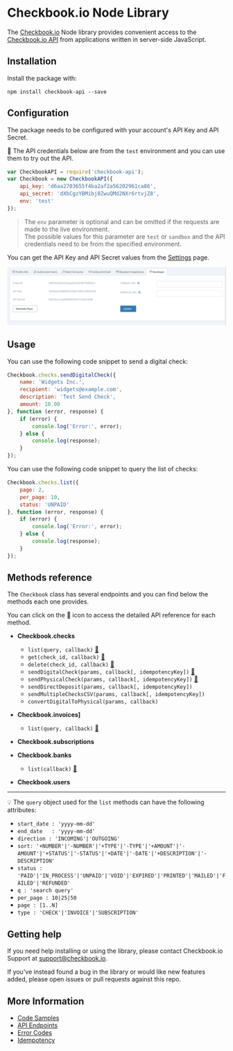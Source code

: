 # Checkbook.io Node Library

The [Checkbook.io](https://checkbook.io/) Node library provides convenient access to the [Checkbook.io API](https://checkbook.io/docs/api) from
applications written in server-side JavaScript.

## Installation

Install the package with:

    npm install checkbook-api --save
    
## Configuration

The package needs to be configured with your account's API Key and API Secret.

:key: The API credentials below are from the ```test``` environment and you can use them to try out the API.

``` js
var CheckbookAPI = require('checkbook-api');
var Checkbook = new CheckbookAPI({
	api_key: 'd6aa2703655f4ba2af2a56202961ca86',
	api_secret: 'dXbCgzYBMibj8ZwuQMd2NXr6rtvjZ8',
	env: 'test'
});
```
    
> The ```env``` parameter is optional and can be omitted if the requests are made to the live environment.  
> The possible values for this parameter are ```test``` or ```sandbox``` and the API credentials need to be from the specified environment.
    
You can get the API Key and API Secret values from the [Settings](https://checkbook.io/account/settings) page.

![API Key and API Secret](docs/API_Keys.png)

## Usage

You can use the following code snippet to send a digital check:

``` js
Checkbook.checks.sendDigitalCheck({
    name: 'Widgets Inc.',
    recipient: 'widgets@example.com',
    description: 'Test Send Check',
    amount: 10.00
}, function (error, response) {
    if (error) {
        console.log('Error:', error);
    } else {
        console.log(response);
    }
});
```

You can use the following code snippet to query the list of checks:

``` js
Checkbook.checks.list({
    page: 2,
    per_page: 10,
    status: 'UNPAID'
}, function (error, response) {
    if (error) {
        console.log('Error:', error);
    } else {
        console.log(response);
    }
});
```

## Methods reference

The ```Checkbook``` class has several endpoints and you can find below the methods each one provides.  

You can click on the :book: icon to access the detailed API reference for each method. 

 * __Checkbook.checks__
 	* ```list(query, callback)``` [:book:](https://checkbook.io/docs/api#get--v3-check)
 	* ```get(check_id, callback)``` [:book:](https://checkbook.io/docs/api#get--v3-check-(check_id))
 	* ```delete(check_id, callback)``` [:book:](https://checkbook.io/docs/api#delete--v3-check-(check_id))
 	* ```sendDigitalCheck(params, callback[, idempotencyKey])``` [:book:](https://checkbook.io/docs/api#post--v3-check-digital)
 	* ```sendPhysicalCheck(params, callback[, idempotencyKey])``` [:book:](https://checkbook.io/docs/api#post--v3-check-physical)
 	* ```sendDirectDeposit(params, callback[, idempotencyKey])```
 	* ```sendMultipleChecksCSV(params, callback[, idempotencyKey])```
 	* ```convertDigitalToPhysical(params, callback)```
 	
 * __Checkbook.invoices]__
 	* ```list(query, callback)``` [:book:](https://checkbook.io/docs/api#get--v3-invoice)
 	
 * __Checkbook.subscriptions__
 
 * __Checkbook.banks__
 	* ```list(callback)``` [:book:](https://checkbook.io/docs/api#get--v3-bank)
 	
 * __Checkbook.users__
 
---

:bulb: The ```query``` object used for the ```list``` methods can have the following attributes:  
  * ```start_date : 'yyyy-mm-dd'```  
  * ```end_date   : 'yyyy-mm-dd'```  
  * ```direction : 'INCOMING'|'OUTGOING'```  
  * ```sort: '+NUMBER'|'-NUMBER'|'+TYPE'|'-TYPE'|'+AMOUNT'|'-AMOUNT'|'+STATUS'|'-STATUS'|'+DATE'|'-DATE'|'+DESCRIPTION'|'-DESCRIPTION'```  
  * ```status : 'PAID'|'IN_PROCESS'|'UNPAID'|'VOID'|'EXPIRED'|'PRINTED'|'MAILED'|'FAILED'|'REFUNDED'```  
  * ```q : 'search query'```  
  * ```per_page : 10|25|50```    
  * ```page : [1..N]```  
  * ```type : 'CHECK'|'INVOICE'|'SUBSCRIPTION'```  
 
## Getting help

If you need help installing or using the library, please contact Checkbook.io Support at support@checkbook.io.  

If you've instead found a bug in the library or would like new features added, please open issues or pull requests against this repo.

## More Information

 * [Code Samples](examples)
 * [API Endpoints](https://checkbook.io/docs/api#document-api_endpoints)
 * [Error Codes](https://checkbook.io/docs/api#document-error_codes)
 * [Idempotency](https://checkbook.io/docs/api#document-idempotent_requests)
    
    